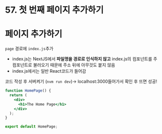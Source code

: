 # 57. 첫 번째 페이지 추가하기

# 페이지 추가하기

`page` 경로에 `index.js`추가

- index.js는 NextJS에서 **파일명을 경로로 인식하지 않고** 
index.js의 컴포넌트를 주 컴포넌트로 불러오기 때문에 주소 뒤에 아무것도 붙지 않음
- index.js에서는 일반 React코드가 들어감

코드 작성 후 서버켜기 (`nvm run dev`)→ localhost:3000들어가서 확인 후 뜨면 성공!

```jsx
function HomePage() {
  return (
    <div>
      <h1>The Home Page</h1>
    </div>
  );
}

export default HomePage;
```